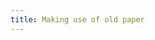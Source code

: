 ```yaml
---
title: Making use of old paper
---
```

<figure class="bleed">
<img src="/img/emil-drawing/IMG_0891.jpg" alt="">
</figure>


